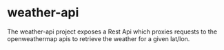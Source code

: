 # weather-api
The weather-api project exposes a Rest Api which proxies requests to the openweathermap apis to retrieve the weather for a given lat/lon.
